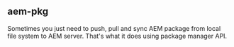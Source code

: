 ## aem-pkg

Sometimes you just need to push, pull and sync AEM package from local file system to AEM server. That's what it does using package manager API.
